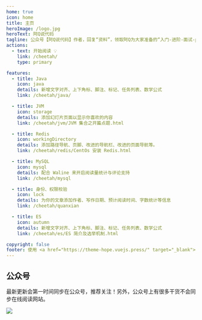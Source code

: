 ```yaml
---
home: true
icon: home
title: 主页
heroImage: /logo.jpg
heroText: 阿Q说代码
tagline: 公众号【阿Q说代码】作者，回复“资料”，领取阿Q为大家准备的“入门-进阶-面试-pdf”大礼包
actions:
  - text: 开始阅读 💡
    link: /cheetah/
    type: primary

features:
  - title: Java
    icon: java
    details: 新增文字对齐、上下角标、脚注、标记、任务列表、数学公式
    link: /cheetah/java/

  - title: JVM
    icon: storage
    details: 添加幻灯片页面以显示你喜欢的内容
    link: /cheetah/jvm/JVM 集合之开篇点题.html

  - title: Redis
    icon: workingDirectory
    details: 添加路径导航、页脚、改进的导航栏、改进的页面导航等。
    link: /cheetah/redis/CentOs 安装 Redis.html

  - title: MySQL
    icon: mysql
    details: 配合 Waline 来开启阅读量统计与评论支持
    link: /cheetah/mysql

  - title: 身份、权限校验
    icon: lock
    details: 为你的文章添加作者、写作日期、预计阅读时间、字数统计等信息
    link: /cheetah/quanxian

  - title: ES
    icon: autumn
    details: 新增文字对齐、上下角标、脚注、标记、任务列表、数学公式
    link: /cheetah/es/ES 简介及选举机制.html

copyright: false
footer: 使用 <a href="https://theme-hope.vuejs.press/" target="_blank">VuePress Theme Hope</a> 主题 | MIT 协议, 版权所有 © 2019-阿Q Mr.Cheetah
---
```


## 公众号

最新更新会第一时间同步在公众号，推荐关注！另外，公众号上有很多干货不会同步在线阅读网站。

![](https://p3-juejin.byteimg.com/tos-cn-i-k3u1fbpfcp/18845bc1f4c84830a2f7505775ebbcc1~tplv-k3u1fbpfcp-zoom-1.image)





